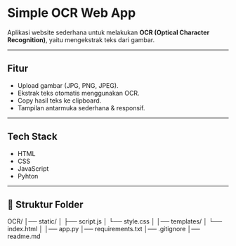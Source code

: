 #  Simple OCR Web App

Aplikasi website sederhana untuk melakukan **OCR (Optical Character Recognition)**, yaitu mengekstrak teks dari gambar. 

---

## Fitur
- Upload gambar (JPG, PNG, JPEG).
- Ekstrak teks otomatis menggunakan OCR.
- Copy hasil teks ke clipboard.
- Tampilan antarmuka sederhana & responsif.

---

## Tech Stack
- HTML
- CSS
- JavaScript
- Pyhton

---

## 📂 Struktur Folder
OCR/
│── static/ 
│ ├── script.js
│ └── style.css
│
│── templates/ 
│ └── index.html
│
│── app.py 
│── requirements.txt 
│── .gitignore 
│── readme.md 